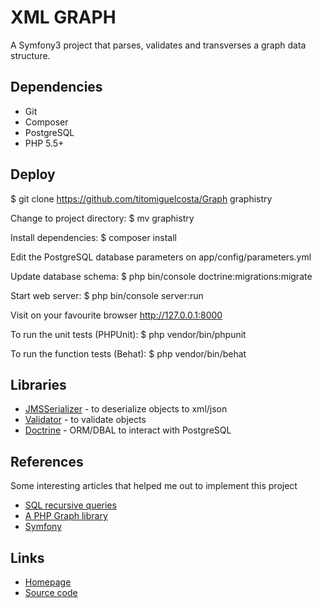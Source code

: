 XML GRAPH
=========

A Symfony3 project that parses, validates and transverses a graph data structure.

Dependencies
------------

* Git
* Composer
* PostgreSQL
* PHP 5.5+

Deploy
------

$ git clone https://github.com/titomiguelcosta/Graph graphistry

Change to project directory:
$ mv graphistry

Install dependencies:
$ composer install

Edit the PostgreSQL database parameters on app/config/parameters.yml

Update database schema:
$ php bin/console doctrine:migrations:migrate

Start web server:
$ php bin/console server:run

Visit on your favourite browser http://127.0.0.1:8000

To run the unit tests (PHPUnit):
$ php vendor/bin/phpunit

To run the function tests (Behat):
$ php vendor/bin/behat

Libraries
---------

* [JMSSerializer](http://jmsyst.com/libs/serializer) - to deserialize objects to xml/json
* [Validator](http://symfony.com/doc/current/book/validation.html) - to validate objects
* [Doctrine](http://www.doctrine-project.org/) - ORM/DBAL to interact with PostgreSQL

References
----------

Some interesting articles that helped me out to implement this project

* [SQL recursive queries](http://www.vertabelo.com/blog/technical-articles/sql-recursive-queries)
* [A PHP Graph library](https://github.com/clue/graph)
* [Symfony](http://symfony.com/doc/current/index.html)

Links
-----

* [Homepage](http://graphistry.titomiguelcosta.com)
* [Source code](https://github.com/titomiguelcosta/Graph)